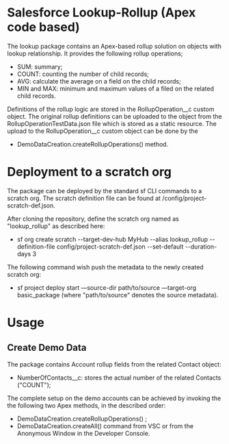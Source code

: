 
# Salesforce Lookup-Rollup (Apex code based)

The lookup package contains an Apex-based rollup solution on objects with lookup relationship. It provides the following rollup operations;
- SUM: summary;
- COUNT: counting the number of child records;
- AVG: calculate the average on a field on the child records;
- MIN and MAX: minimum and maximum values of a filed on the related child records.

Definitions of the rollup logic are stored in the RollupOperation__c custom object. The original rollup definitions can be uploaded to the object from the RollupOperationTestData.json file which is stored as a static resource.
The upload to the RollupOperation__c custom object can be done by the
- DemoDataCreation.createRollupOperations() method.

# Deployment to a scratch org

The package can be deployed by the standard sf CLI commands to a scratch org. The scratch definition file can be found at /config/project-scratch-def.json.

After cloning the repository, define the scratch org named as "lookup_rollup" as described here: 

- sf org create scratch --target-dev-hub MyHub --alias lookup_rollup --definition-file config/project-scratch-def.json --set-default --duration-days 3

The following command wish push the metadata to the newly created scratch org:
- sf project deploy start —source-dir path/to/source —target-org basic_package
(where "path/to/source" denotes the source metadata).

# Usage

## Create Demo Data

The package contains Account rollup fields from the related Contact object:
- NumberOfContacts__c: stores the actual number of the related Contacts ("COUNT");

The complete setup on the demo accounts can be achieved by invoking the the following two Apex methods, in the described order:
- DemoDataCreation.createRollupOperations() ;
- DemoDataCreation.createAll() command from VSC or from the Anonymous Window in the Developer Console.

